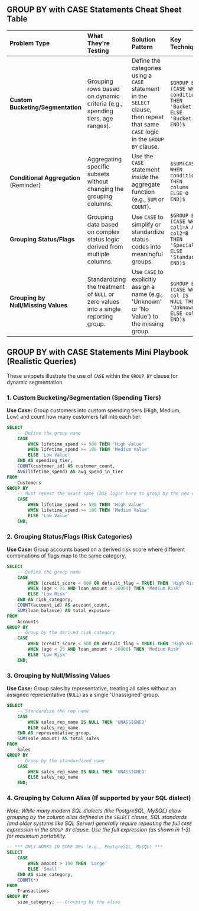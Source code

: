 ## GROUP BY with CASE Statements Cheat Sheet Table

| Problem Type | What They're Testing | Solution Pattern | Key Technique |
| :--- | :--- | :--- | :--- |
| **Custom Bucketing/Segmentation** | Grouping rows based on dynamic criteria (e.g., spending tiers, age ranges). | Define the categories using a `CASE` statement in the `SELECT` clause, then repeat that same `CASE` logic in the `GROUP BY` clause. | `$GROUP BY (CASE WHEN condition THEN 'Bucket A' ELSE 'Bucket B' END)$` |
| **Conditional Aggregation** (Reminder) | Aggregating specific subsets without changing the grouping columns. | Use the `CASE` statement *inside* the aggregate function (e.g., `SUM` or `COUNT`). | `$SUM(CASE WHEN condition THEN column ELSE 0 END)$` |
| **Grouping Status/Flags** | Grouping data based on complex status logic derived from multiple columns. | Use `CASE` to simplify or standardize status codes into meaningful groups. | `$GROUP BY (CASE WHEN col1=A AND col2=B THEN 'Special' ELSE 'Standard' END)$` |
| **Grouping by Null/Missing Values** | Standardizing the treatment of `NULL` or zero values into a single reporting group. | Use `CASE` to explicitly assign a name (e.g., 'Unknown' or 'No Value') to the missing group. | `$GROUP BY (CASE WHEN col IS NULL THEN 'Unknown' ELSE col END)$` |


## GROUP BY with CASE Statements Mini Playbook (Realistic Queries)

These snippets illustrate the use of `CASE` within the `GROUP BY` clause for dynamic segmentation.

### 1\. Custom Bucketing/Segmentation (Spending Tiers)

**Use Case:** Group customers into custom spending tiers (High, Medium, Low) and count how many customers fall into each tier.

```sql
SELECT
    -- Define the group name
    CASE
        WHEN lifetime_spend >= 500 THEN 'High Value'
        WHEN lifetime_spend >= 100 THEN 'Medium Value'
        ELSE 'Low Value'
    END AS spending_tier,
    COUNT(customer_id) AS customer_count,
    AVG(lifetime_spend) AS avg_spend_in_tier
FROM
    Customers
GROUP BY
    -- Must repeat the exact same CASE logic here to group by the new category
    CASE
        WHEN lifetime_spend >= 500 THEN 'High Value'
        WHEN lifetime_spend >= 100 THEN 'Medium Value'
        ELSE 'Low Value'
    END;
```

### 2\. Grouping Status/Flags (Risk Categories)

**Use Case:** Group accounts based on a derived risk score where different combinations of flags map to the same category.

```sql
SELECT
    -- Define the group name
    CASE
        WHEN (credit_score < 600 OR default_flag = TRUE) THEN 'High Risk'
        WHEN (age < 25 AND loan_amount > 50000) THEN 'Medium Risk'
        ELSE 'Low Risk'
    END AS risk_category,
    COUNT(account_id) AS account_count,
    SUM(loan_balance) AS total_exposure
FROM
    Accounts
GROUP BY
    -- Group by the derived risk category
    CASE
        WHEN (credit_score < 600 OR default_flag = TRUE) THEN 'High Risk'
        WHEN (age < 25 AND loan_amount > 50000) THEN 'Medium Risk'
        ELSE 'Low Risk'
    END;
```

### 3\. Grouping by Null/Missing Values

**Use Case:** Group sales by representative, treating all sales without an assigned representative (`NULL`) as a single 'Unassigned' group.

```sql
SELECT
    -- Standardize the rep name
    CASE
        WHEN sales_rep_name IS NULL THEN 'UNASSIGNED'
        ELSE sales_rep_name
    END AS representative_group,
    SUM(sale_amount) AS total_sales
FROM
    Sales
GROUP BY
    -- Group by the standardized name
    CASE
        WHEN sales_rep_name IS NULL THEN 'UNASSIGNED'
        ELSE sales_rep_name
    END;
```

### 4\. Grouping by Column Alias (If supported by your SQL dialect)

*Note: While many modern SQL dialects (like PostgreSQL, MySQL) allow grouping by the column alias defined in the `SELECT` clause, SQL standards (and older systems like SQL Server) generally require repeating the full `CASE` expression in the `GROUP BY` clause. Use the full expression (as shown in 1-3) for maximum portability.*

```sql
-- *** ONLY WORKS IN SOME DBs (e.g., PostgreSQL, MySQL) ***
SELECT
    CASE
        WHEN amount > 100 THEN 'Large'
        ELSE 'Small'
    END AS size_category,
    COUNT(*)
FROM
    Transactions
GROUP BY
    size_category; -- Grouping by the alias
```
